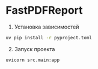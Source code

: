 # FastPDFReport


1. Установка зависимостей
```sh
uv pip install -r pyproject.toml
```

2. Запуск проекта
```sh
uvicorn src.main:app
```


